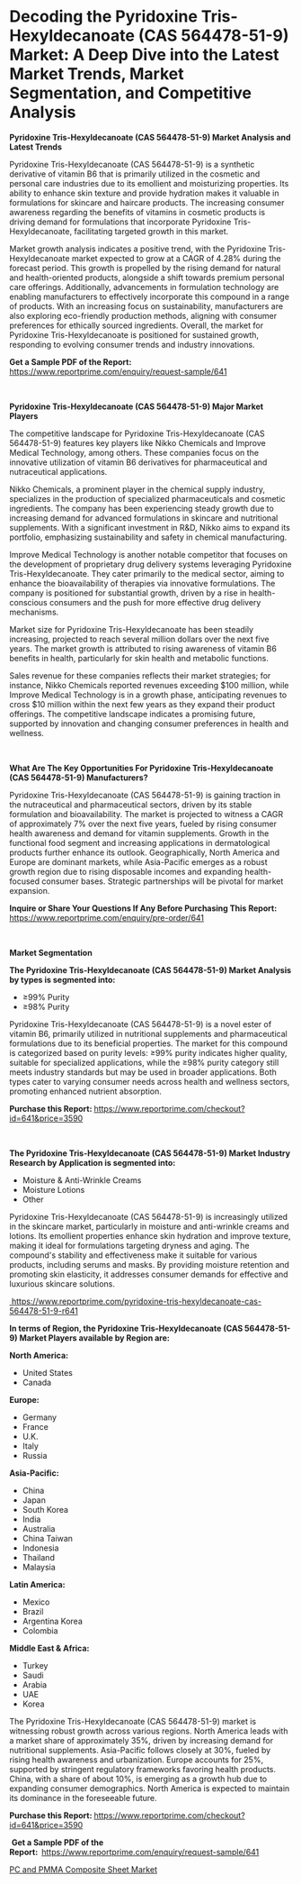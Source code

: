 <p><h1>Decoding the Pyridoxine Tris-Hexyldecanoate (CAS 564478-51-9) Market: A Deep Dive into the Latest Market Trends, Market Segmentation, and Competitive Analysis</h1></p><p><strong>Pyridoxine Tris-Hexyldecanoate (CAS 564478-51-9) Market Analysis and Latest Trends</strong></p>
<p><p>Pyridoxine Tris-Hexyldecanoate (CAS 564478-51-9) is a synthetic derivative of vitamin B6 that is primarily utilized in the cosmetic and personal care industries due to its emollient and moisturizing properties. Its ability to enhance skin texture and provide hydration makes it valuable in formulations for skincare and haircare products. The increasing consumer awareness regarding the benefits of vitamins in cosmetic products is driving demand for formulations that incorporate Pyridoxine Tris-Hexyldecanoate, facilitating targeted growth in this market.</p><p>Market growth analysis indicates a positive trend, with the Pyridoxine Tris-Hexyldecanoate market expected to grow at a CAGR of 4.28% during the forecast period. This growth is propelled by the rising demand for natural and health-oriented products, alongside a shift towards premium personal care offerings. Additionally, advancements in formulation technology are enabling manufacturers to effectively incorporate this compound in a range of products. With an increasing focus on sustainability, manufacturers are also exploring eco-friendly production methods, aligning with consumer preferences for ethically sourced ingredients. Overall, the market for Pyridoxine Tris-Hexyldecanoate is positioned for sustained growth, responding to evolving consumer trends and industry innovations.</p></p>
<p><strong>Get a Sample PDF of the Report:&nbsp;</strong> <a href="https://www.reportprime.com/enquiry/request-sample/641?utm_campaign=2006&utm_medium=2&utm_source=Github&utm_content=ia&utm_term=18032025&utm_id=pyridoxine-tris-hexyldecanoate-cas-564478-51-9">https://www.reportprime.com/enquiry/request-sample/641</a></p>
<p>&nbsp;</p>
<p><strong>Pyridoxine Tris-Hexyldecanoate (CAS 564478-51-9) Major Market Players</strong></p>
<p><p>The competitive landscape for Pyridoxine Tris-Hexyldecanoate (CAS 564478-51-9) features key players like Nikko Chemicals and Improve Medical Technology, among others. These companies focus on the innovative utilization of vitamin B6 derivatives for pharmaceutical and nutraceutical applications.</p><p>Nikko Chemicals, a prominent player in the chemical supply industry, specializes in the production of specialized pharmaceuticals and cosmetic ingredients. The company has been experiencing steady growth due to increasing demand for advanced formulations in skincare and nutritional supplements. With a significant investment in R&D, Nikko aims to expand its portfolio, emphasizing sustainability and safety in chemical manufacturing.</p><p>Improve Medical Technology is another notable competitor that focuses on the development of proprietary drug delivery systems leveraging Pyridoxine Tris-Hexyldecanoate. They cater primarily to the medical sector, aiming to enhance the bioavailability of therapies via innovative formulations. The company is positioned for substantial growth, driven by a rise in health-conscious consumers and the push for more effective drug delivery mechanisms.</p><p>Market size for Pyridoxine Tris-Hexyldecanoate has been steadily increasing, projected to reach several million dollars over the next five years. The market growth is attributed to rising awareness of vitamin B6 benefits in health, particularly for skin health and metabolic functions.</p><p>Sales revenue for these companies reflects their market strategies; for instance, Nikko Chemicals reported revenues exceeding $100 million, while Improve Medical Technology is in a growth phase, anticipating revenues to cross $10 million within the next few years as they expand their product offerings. The competitive landscape indicates a promising future, supported by innovation and changing consumer preferences in health and wellness.</p></p>
<p>&nbsp;</p>
<p><strong>What Are The Key Opportunities For Pyridoxine Tris-Hexyldecanoate (CAS 564478-51-9) Manufacturers?</strong></p>
<p><p>Pyridoxine Tris-Hexyldecanoate (CAS 564478-51-9) is gaining traction in the nutraceutical and pharmaceutical sectors, driven by its stable formulation and bioavailability. The market is projected to witness a CAGR of approximately 7% over the next five years, fueled by rising consumer health awareness and demand for vitamin supplements. Growth in the functional food segment and increasing applications in dermatological products further enhance its outlook. Geographically, North America and Europe are dominant markets, while Asia-Pacific emerges as a robust growth region due to rising disposable incomes and expanding health-focused consumer bases. Strategic partnerships will be pivotal for market expansion.</p></p>
<p><strong>Inquire or Share Your Questions If Any Before Purchasing This Report:</strong> <a href="https://www.reportprime.com/enquiry/pre-order/641?utm_campaign=2006&utm_medium=2&utm_source=Github&utm_content=ia&utm_term=18032025&utm_id=pyridoxine-tris-hexyldecanoate-cas-564478-51-9">https://www.reportprime.com/enquiry/pre-order/641</a></p>
<p>&nbsp;</p>
<p><strong>Market Segmentation</strong></p>
<p><strong>The Pyridoxine Tris-Hexyldecanoate (CAS 564478-51-9) Market Analysis by types is segmented into:</strong></p>
<p><ul><li>≥99% Purity</li><li>≥98% Purity</li></ul></p>
<p><p>Pyridoxine Tris-Hexyldecanoate (CAS 564478-51-9) is a novel ester of vitamin B6, primarily utilized in nutritional supplements and pharmaceutical formulations due to its beneficial properties. The market for this compound is categorized based on purity levels: ≥99% purity indicates higher quality, suitable for specialized applications, while the ≥98% purity category still meets industry standards but may be used in broader applications. Both types cater to varying consumer needs across health and wellness sectors, promoting enhanced nutrient absorption.</p></p>
<p><strong>Purchase this Report:&nbsp;</strong><a href="https://www.reportprime.com/checkout?id=641&price=3590&utm_campaign=2006&utm_medium=2&utm_source=Github&utm_content=ia&utm_term=18032025&utm_id=pyridoxine-tris-hexyldecanoate-cas-564478-51-9">https://www.reportprime.com/checkout?id=641&price=3590</a></p>
<p>&nbsp;</p>
<p><strong>The Pyridoxine Tris-Hexyldecanoate (CAS 564478-51-9) Market Industry Research by Application is segmented into:</strong></p>
<p><ul><li>Moisture & Anti-Wrinkle Creams</li><li>Moisture Lotions</li><li>Other</li></ul></p>
<p><p>Pyridoxine Tris-Hexyldecanoate (CAS 564478-51-9) is increasingly utilized in the skincare market, particularly in moisture and anti-wrinkle creams and lotions. Its emollient properties enhance skin hydration and improve texture, making it ideal for formulations targeting dryness and aging. The compound's stability and effectiveness make it suitable for various products, including serums and masks. By providing moisture retention and promoting skin elasticity, it addresses consumer demands for effective and luxurious skincare solutions.</p></p>
<p><a href="https://www.reportprime.com/pyridoxine-tris-hexyldecanoate-cas-564478-51-9-r641?utm_campaign=2006&utm_medium=2&utm_source=Github&utm_content=ia&utm_term=18032025&utm_id=pyridoxine-tris-hexyldecanoate-cas-564478-51-9">&nbsp;https://www.reportprime.com/pyridoxine-tris-hexyldecanoate-cas-564478-51-9-r641</a></p>
<p><strong>In terms of Region, the Pyridoxine Tris-Hexyldecanoate (CAS 564478-51-9) Market Players available by Region are:</strong></p>
<p>
    <p> <strong> North America: </strong>
        <ul>
            <li>United States</li>
            <li>Canada</li>
        </ul>
        </p> 
    <p> <strong> Europe: </strong>
        <ul>
            <li>Germany</li>
            <li>France</li>
            <li>U.K.</li>
            <li>Italy</li>
            <li>Russia</li>
        </ul>
        </p> 
    <p> <strong> Asia-Pacific: </strong>
        <ul>
            <li>China</li>
            <li>Japan</li>
            <li>South Korea</li>
            <li>India</li>
            <li>Australia</li>
            <li>China Taiwan</li>
            <li>Indonesia</li>
            <li>Thailand</li>
            <li>Malaysia</li>
        </ul>
        </p> 
    <p> <strong> Latin America: </strong>
        <ul>
            <li>Mexico</li>
            <li>Brazil</li>
            <li>Argentina Korea</li>
            <li>Colombia</li>
        </ul>
        </p> 
    <p> <strong> Middle East & Africa: </strong>
        <ul>
            <li>Turkey</li>
            <li>Saudi</li>
            <li>Arabia</li>
            <li>UAE</li>
            <li>Korea</li>
        </ul>
    </p>
    </p>
<p><p>The Pyridoxine Tris-Hexyldecanoate (CAS 564478-51-9) market is witnessing robust growth across various regions. North America leads with a market share of approximately 35%, driven by increasing demand for nutritional supplements. Asia-Pacific follows closely at 30%, fueled by rising health awareness and urbanization. Europe accounts for 25%, supported by stringent regulatory frameworks favoring health products. China, with a share of about 10%, is emerging as a growth hub due to expanding consumer demographics. North America is expected to maintain its dominance in the foreseeable future.</p></p>
<p><strong>Purchase this Report: </strong><a href="https://www.reportprime.com/checkout?id=641&price=3590&utm_campaign=2006&utm_medium=2&utm_source=Github&utm_content=ia&utm_term=18032025&utm_id=pyridoxine-tris-hexyldecanoate-cas-564478-51-9">https://www.reportprime.com/checkout?id=641&price=3590</a></p>
<p>&nbsp;<strong>Get a Sample PDF of the Report:&nbsp;&nbsp;</strong><a href="https://www.reportprime.com/enquiry/request-sample/641?utm_campaign=2006&utm_medium=2&utm_source=Github&utm_content=ia&utm_term=18032025&utm_id=pyridoxine-tris-hexyldecanoate-cas-564478-51-9">https://www.reportprime.com/enquiry/request-sample/641</a></p>
<p><strong></strong></p>
<p><p><a href="https://github.com/bmorecock/Market-Research-Report-List-6/blob/main/pc-and-pmma-composite-sheet-market.md?utm_campaign=2006&utm_medium=2&utm_source=Github&utm_content=ia&utm_term=18032025&utm_id=pyridoxine-tris-hexyldecanoate-cas-564478-51-9">PC and PMMA Composite Sheet Market</a></p></p>